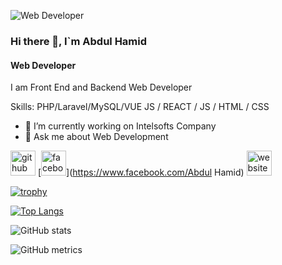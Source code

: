 
![Web Developer](https://scontent.fdac19-1.fna.fbcdn.net/v/t1.6435-1/76933388_2425804231001765_2973623467833819136_n.jpg?stp=dst-jpg_s200x200_tt6&_nc_cat=110&ccb=1-7&_nc_sid=e99d92&_nc_eui2=AeEnLp9MaKRPgAfsUUSJiNQtnQDwpLngLJmdAPCkueAsmfuklluA_mGFNHljRB5qFn1xphiKjrM-OVMr4NP2-c9f&_nc_ohc=thMndnKkKasQ7kNvwESDCy2&_nc_oc=Adk6h4YyS_GfZITt0TXHIDB787C8cZ5hJx1viCeN5_ioIZf4u-Cs84wQrXJ5gZKzcpk&_nc_zt=24&_nc_ht=scontent.fdac19-1.fna&_nc_gid=BpksrQDzxuAZF-Ys6MqERA&oh=00_AfOCqhWuUYrbbjfqBm7i_xHzphxxE-RXysCMoMohZ8AJow&oe=6886708D)
### Hi there 👋, I`m Abdul Hamid
#### Web Developer


I am Front End and Backend Web Developer

Skills: PHP/Laravel/MySQL/VUE JS / REACT / JS / HTML / CSS

- 🔭 I’m currently working on Intelsofts Company 
- 💬 Ask me about Web Development 


[<img src='https://cdn.jsdelivr.net/npm/simple-icons@3.0.1/icons/github.svg' alt='github' height='40'>](https://github.com/AbHamid22)  [<img src='https://cdn.jsdelivr.net/npm/simple-icons@3.0.1/icons/facebook.svg' alt='facebook' height='40'>](https://www.facebook.com/Abdul Hamid)  [<img src='https://cdn.jsdelivr.net/npm/simple-icons@3.0.1/icons/icloud.svg' alt='website' height='40'>](hamid.intelsofts.com)  

[![trophy](https://github-profile-trophy.vercel.app/?username=AbHamid22)](https://github.com/ryo-ma/github-profile-trophy)

[![Top Langs](https://github-readme-stats.vercel.app/api/top-langs/?username=AbHamid22)](https://github.com/anuraghazra/github-readme-stats)

![GitHub stats](https://github-readme-stats.vercel.app/api?username=AbHamid22&show_icons=true&count_private=true)  

![GitHub metrics](https://metrics.lecoq.io/AbHamid22)  


